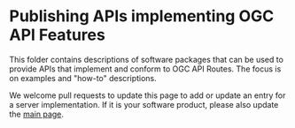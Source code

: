 # Publishing APIs implementing OGC API Features

This folder contains descriptions of software packages that can be used to provide APIs that implement and conform to OGC API Routes. The focus is on examples and "how-to" descriptions.

We welcome pull requests to update this page to add or update an entry for a server implementation. If it is your software product, please also update the [main page](../README.adoc).
